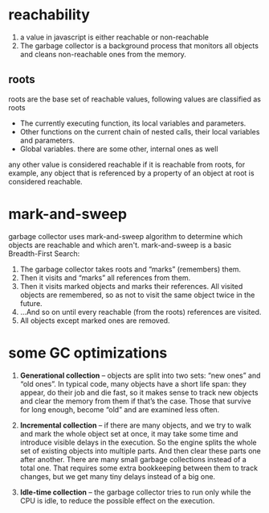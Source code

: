 # reachability
1. a value in javascript is either reachable or non-reachable
2. The garbage collector is a background process that monitors all objects and cleans non-reachable ones from the memory.

## roots
roots are the base set of reachable values, following values are classified as roots
- The currently executing function, its local variables and parameters.
- Other functions on the current chain of nested calls, their local variables and parameters.
- Global variables.
there are some other, internal ones as well

any other value is considered reachable if it is reachable from roots, for example, any object that is referenced by a property of an object at root is considered reachable.

# mark-and-sweep
garbage collector uses mark-and-sweep algorithm to determine which objects are reachable and which aren't. mark-and-sweep is a basic Breadth-First Search:
1. The garbage collector takes roots and “marks” (remembers) them.
2. Then it visits and “marks” all references from them.
3. Then it visits marked objects and marks their references. All visited objects are remembered, so as not to visit the same object twice in the future.
4. …And so on until every reachable (from the roots) references are visited.
5. All objects except marked ones are removed.

# some GC optimizations
1. **Generational collection** – objects are split into two sets: “new ones” and “old ones”. In typical code, many objects have a short life span: they appear, do their job and die fast, so it makes sense to track new objects and clear the memory from them if that’s the case. Those that survive for long enough, become “old” and are examined less often.

2. **Incremental collection** – if there are many objects, and we try to walk and mark the whole object set at once, it may take some time and introduce visible delays in the execution. So the engine splits the whole set of existing objects into multiple parts. And then clear these parts one after another. There are many small garbage collections instead of a total one. That requires some extra bookkeeping between them to track changes, but we get many tiny delays instead of a big one.

3. **Idle-time collection** – the garbage collector tries to run only while the CPU is idle, to reduce the possible effect on the execution.
